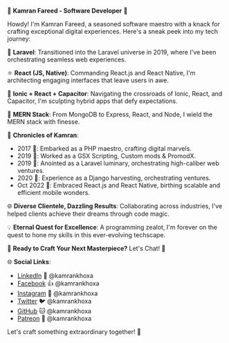 🚀 **Kamran Fareed - Software Developer** 🚀

Howdy! I'm Kamran Fareed, a seasoned software maestro with a knack for crafting exceptional digital experiences. Here's a sneak peek into my tech journey:

🚀 **Laravel**: Transitioned into the Laravel universe in 2019, where I've been orchestrating seamless web experiences.

⚛️ **React (JS, Native)**: Commanding React.js and React Native, I'm architecting engaging interfaces that leave users in awe.

🚀 **Ionic + React + Capacitor**: Navigating the crossroads of Ionic, React, and Capacitor, I'm sculpting hybrid apps that defy expectations.

🍃 **MERN Stack**: From MongoDB to Express, React, and Node, I wield the MERN stack with finesse.

🚀 **Chronicles of Kamran**:

- 2017 🌟: Embarked as a PHP maestro, crafting digital marvels.
- 2019 🌟: Worked as a GSX Scripting, Custom mods & PromodX.
- 2019 🌟: Anointed as a Laravel luminary, orchestrating high-caliber web ventures.
- 2020 🌟: Experience as a Django harvesting, orchestrating ventures.
- Oct 2022 🌟: Embraced React.js and React Native, birthing scalable and efficient mobile wonders.


🌐 **Diverse Clientele, Dazzling Results**: Collaborating across industries, I've helped clients achieve their dreams through code magic.

💡 **Eternal Quest for Excellence**: A programming zealot, I'm forever on the quest to hone my skills in this ever-evolving techscape.

🔧 **Ready to Craft Your Next Masterpiece?** Let's Chat! 🔧

🌐 **Social Links**:
- [LinkedIn](https://www.linkedin.com/in/kamrankhoxa) 📎 @kamrankhoxa
- [Facebook](https://www.facebook.com/kamrankhoxa) 👍 @kamrankhoxa
- [Instagram](https://www.instagram.com/kamrankhoxa) 📸 @kamrankhoxa
- [Twitter](https://twitter.com/kamrankhoxa) 🐦 @kamrankhoxa
- [GitHub](https://github.com/kamrankhoxa) 🐱 @kamrankhoxa
- [Patreon](https://www.patreon.com/kamrankhoxa) 💖 @kamrankhoxa

Let's craft something extraordinary together! 🚀


<!--
**kamrankhoxa/kamrankhoxa** is a ✨ _special_ ✨ repository because its `README.md` (this file) appears on your GitHub profile.

Here are some ideas to get you started:

- 🔭 I’m currently working on ...
- 🌱 I’m currently learning ...
- 👯 I’m looking to collaborate on ...
- 🤔 I’m looking for help with ...
- 💬 Ask me about ...
- 📫 How to reach me: ...
- 😄 Pronouns: ...
- ⚡ Fun fact: ...
-->
